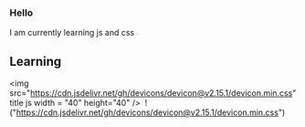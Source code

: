### Hello 
I am currently learning js and css





## Learning
<img src="https://cdn.jsdelivr.net/gh/devicons/devicon@v2.15.1/devicon.min.css" title js </title> width = "40" height="40" />&nbsp;
!("https://cdn.jsdelivr.net/gh/devicons/devicon@v2.15.1/devicon.min.css")
 

<!--
**JustANormalThing/JustANormalThing** is a ✨ _special_ ✨ repository because its `README.md` (this file) appears on your GitHub profile.

Here are some ideas to get you started:

- 🔭 I’m currently working on ...
- 🌱 I’m currently learning ...
- 👯 I’m looking to collaborate on ...
- 🤔 I’m looking for help with ...
- 💬 Ask me about ...
- 📫 How to reach me: ...
- 😄 Pronouns: ...
- ⚡ Fun fact: ...
-->
